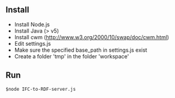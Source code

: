 ## Install
* Install Node.js
* Install Java (> v5)
* Install cwm (http://www.w3.org/2000/10/swap/doc/cwm.html)
* Edit settings.js
* Make sure the specified base_path in settings.js exist
* Create a folder 'tmp' in the folder 'workspace'

## Run
```$node IFC-to-RDF-server.js```
